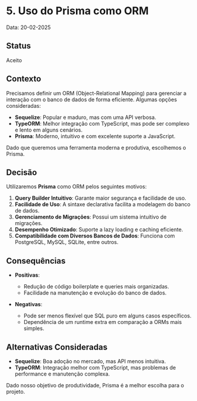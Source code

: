 # 5. Uso do Prisma como ORM

Data: 20-02-2025

## Status

Aceito

## Contexto

Precisamos definir um ORM (Object-Relational Mapping) para gerenciar a interação com o banco de dados de forma eficiente. Algumas opções consideradas:

- **Sequelize**: Popular e maduro, mas com uma API verbosa.
- **TypeORM**: Melhor integração com TypeScript, mas pode ser complexo e lento em alguns cenários.
- **Prisma**: Moderno, intuitivo e com excelente suporte a JavaScript.

Dado que queremos uma ferramenta moderna e produtiva, escolhemos o Prisma.

## Decisão

Utilizaremos **Prisma** como ORM pelos seguintes motivos:

1. **Query Builder Intuitivo**: Garante maior segurança e facilidade de uso.
2. **Facilidade de Uso**: A sintaxe declarativa facilita a modelagem do banco de dados.
3. **Gerenciamento de Migrações**: Possui um sistema intuitivo de migrações.
4. **Desempenho Otimizado**: Suporte a lazy loading e caching eficiente.
5. **Compatibilidade com Diversos Bancos de Dados**: Funciona com PostgreSQL, MySQL, SQLite, entre outros.

## Consequências

- **Positivas**:

  - Redução de código boilerplate e queries mais organizadas.
  - Facilidade na manutenção e evolução do banco de dados.

- **Negativas**:
  - Pode ser menos flexível que SQL puro em alguns casos específicos.
  - Dependência de um runtime extra em comparação a ORMs mais simples.

## Alternativas Consideradas

- **Sequelize**: Boa adoção no mercado, mas API menos intuitiva.
- **TypeORM**: Integração melhor com TypeScript, mas problemas de performance e manutenção complexa.

Dado nosso objetivo de produtividade, Prisma é a melhor escolha para o projeto.
